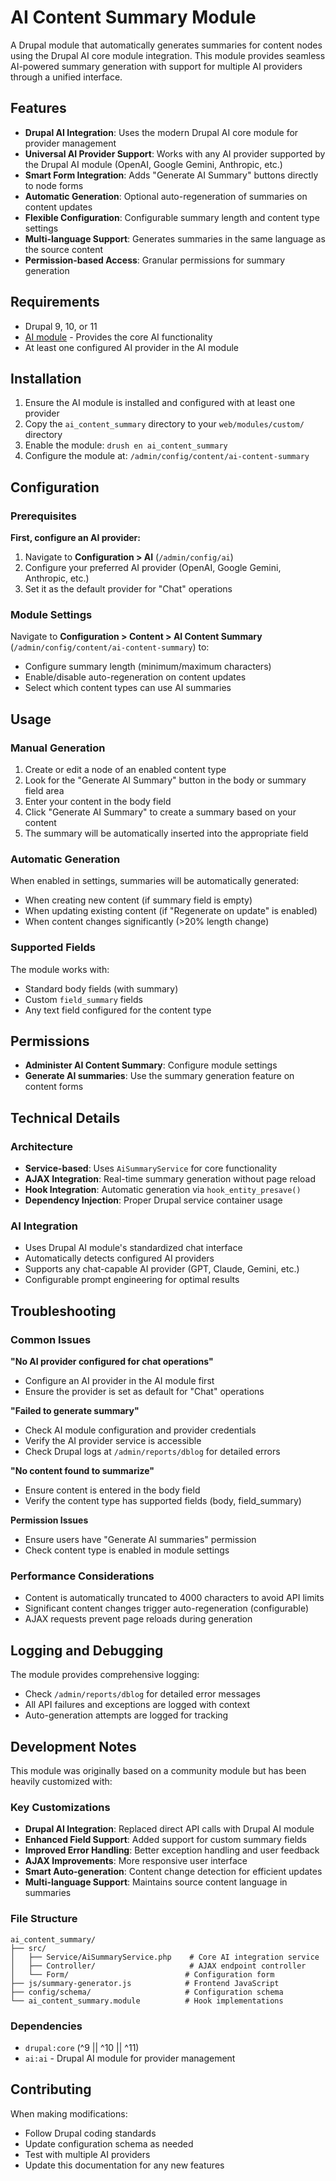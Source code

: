 # AI Content Summary Module

A Drupal module that automatically generates summaries for content nodes using the Drupal AI core module integration. This module provides seamless AI-powered summary generation with support for multiple AI providers through a unified interface.

## Features

- **Drupal AI Integration**: Uses the modern Drupal AI core module for provider management
- **Universal AI Provider Support**: Works with any AI provider supported by the Drupal AI module (OpenAI, Google Gemini, Anthropic, etc.)
- **Smart Form Integration**: Adds "Generate AI Summary" buttons directly to node forms
- **Automatic Generation**: Optional auto-regeneration of summaries on content updates
- **Flexible Configuration**: Configurable summary length and content type settings
- **Multi-language Support**: Generates summaries in the same language as the source content
- **Permission-based Access**: Granular permissions for summary generation

## Requirements

- Drupal 9, 10, or 11
- [AI module](https://www.drupal.org/project/ai) - Provides the core AI functionality
- At least one configured AI provider in the AI module

## Installation

1. Ensure the AI module is installed and configured with at least one provider
2. Copy the `ai_content_summary` directory to your `web/modules/custom/` directory
3. Enable the module: `drush en ai_content_summary`
4. Configure the module at: `/admin/config/content/ai-content-summary`

## Configuration

### Prerequisites

**First, configure an AI provider:**

1. Navigate to **Configuration > AI** (`/admin/config/ai`)
2. Configure your preferred AI provider (OpenAI, Google Gemini, Anthropic, etc.)
3. Set it as the default provider for "Chat" operations

### Module Settings

Navigate to **Configuration > Content > AI Content Summary** (`/admin/config/content/ai-content-summary`) to:

- Configure summary length (minimum/maximum characters)
- Enable/disable auto-regeneration on content updates
- Select which content types can use AI summaries

## Usage

### Manual Generation

1. Create or edit a node of an enabled content type
2. Look for the "Generate AI Summary" button in the body or summary field area
3. Enter your content in the body field
4. Click "Generate AI Summary" to create a summary based on your content
5. The summary will be automatically inserted into the appropriate field

### Automatic Generation

When enabled in settings, summaries will be automatically generated:

- When creating new content (if summary field is empty)
- When updating existing content (if "Regenerate on update" is enabled)
- When content changes significantly (>20% length change)

### Supported Fields

The module works with:

- Standard body fields (with summary)
- Custom `field_summary` fields
- Any text field configured for the content type

## Permissions

- **Administer AI Content Summary**: Configure module settings
- **Generate AI summaries**: Use the summary generation feature on content forms

## Technical Details

### Architecture

- **Service-based**: Uses `AiSummaryService` for core functionality
- **AJAX Integration**: Real-time summary generation without page reload
- **Hook Integration**: Automatic generation via `hook_entity_presave()`
- **Dependency Injection**: Proper Drupal service container usage

### AI Integration

- Uses Drupal AI module's standardized chat interface
- Automatically detects configured AI providers
- Supports any chat-capable AI provider (GPT, Claude, Gemini, etc.)
- Configurable prompt engineering for optimal results

## Troubleshooting

### Common Issues

**"No AI provider configured for chat operations"**

- Configure an AI provider in the AI module first
- Ensure the provider is set as default for "Chat" operations

**"Failed to generate summary"**

- Check AI module configuration and provider credentials
- Verify the AI provider service is accessible
- Check Drupal logs at `/admin/reports/dblog` for detailed errors

**"No content found to summarize"**

- Ensure content is entered in the body field
- Verify the content type has supported fields (body, field_summary)

**Permission Issues**

- Ensure users have "Generate AI summaries" permission
- Check content type is enabled in module settings

### Performance Considerations

- Content is automatically truncated to 4000 characters to avoid API limits
- Significant content changes trigger auto-regeneration (configurable)
- AJAX requests prevent page reloads during generation

## Logging and Debugging

The module provides comprehensive logging:

- Check `/admin/reports/dblog` for detailed error messages
- All API failures and exceptions are logged with context
- Auto-generation attempts are logged for tracking

## Development Notes

This module was originally based on a community module but has been heavily customized with:

### Key Customizations

- **Drupal AI Integration**: Replaced direct API calls with Drupal AI module
- **Enhanced Field Support**: Added support for custom summary fields
- **Improved Error Handling**: Better exception handling and user feedback
- **AJAX Improvements**: More responsive user interface
- **Smart Auto-generation**: Content change detection for efficient updates
- **Multi-language Support**: Maintains source content language in summaries

### File Structure

```
ai_content_summary/
├── src/
│   ├── Service/AiSummaryService.php    # Core AI integration service
│   ├── Controller/                     # AJAX endpoint controller
│   └── Form/                          # Configuration form
├── js/summary-generator.js            # Frontend JavaScript
├── config/schema/                     # Configuration schema
└── ai_content_summary.module          # Hook implementations
```

### Dependencies

- `drupal:core` (^9 || ^10 || ^11)
- `ai:ai` - Drupal AI module for provider management

## Contributing

When making modifications:

- Follow Drupal coding standards
- Update configuration schema as needed
- Test with multiple AI providers
- Update this documentation for any new features
